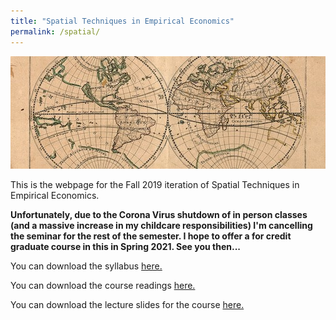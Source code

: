 ```yaml
---
title: "Spatial Techniques in Empirical Economics"
permalink: /spatial/
---
```

![Antiquemap_small](/assets/images/Antiquemap_small.jpg)

This is the webpage for the Fall 2019 iteration of Spatial Techniques in Empirical Economics.

**Unfortunately, due to the Corona Virus shutdown of in person classes (and a massive increase in my childcare responsibilities) I'm cancelling the seminar for the rest of the semester. I hope to offer a for credit graduate course in this in Spring 2021. See you then...**

You can download the syllabus [here.](https://www.dropbox.com/s/s2hdgkqjwjl13kf/Spatial%20Syllabus%20Fall19.pdf?dl=0)

You can download the course readings [here.](https://www.dropbox.com/sh/mb4luc2bdwdig0t/AAA-8CQUwWkzl0o05XHNm7eVa?dl=0)

You can download the lecture slides for the course [here.](https://www.dropbox.com/sh/x4ht85rj112l02f/AADo2iW2lRrPhWneeKjDMAt2a?dl=0)
